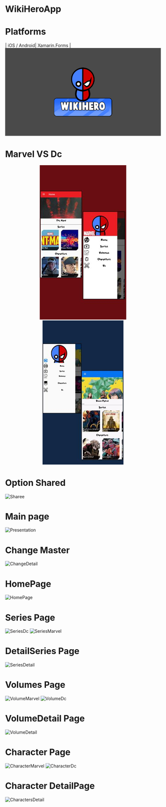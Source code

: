 # WikiHeroApp
# Platforms
| iOS / Android| Xamarin.Forms |
<img src="Images/logo_de_lado_gris.png"  alt="Full Example"/>
# Marvel VS Dc
<p align="center">
<img src="Images/marvel.jpg"/>
<img src="Images/DC_1_git.jpg"/>
  </p>
  
 # Option Shared
![Sharee](https://user-images.githubusercontent.com/60607967/78950648-6c152280-7a9d-11ea-9f3e-9aa9afce2cdf.PNG)

# Main page
![Presentation](https://user-images.githubusercontent.com/60607967/78948869-c4e1bc80-7a97-11ea-8abb-64fad8301281.gif)

# Change Master
![ChangeDetail](https://user-images.githubusercontent.com/60607967/78949720-708c0c00-7a9a-11ea-82b3-a4ab54ea76b9.gif)

# HomePage
![HomePage](https://user-images.githubusercontent.com/60607967/78948928-f78bb500-7a97-11ea-9957-53d654fa3642.gif)

# Series Page
 
![SeriesDc](https://user-images.githubusercontent.com/60607967/78949392-687f9c80-7a99-11ea-9d62-995b1a899fb1.gif)
![SeriesMarvel](https://user-images.githubusercontent.com/60607967/78949436-8cdb7900-7a99-11ea-96c6-a4a1cde344fe.gif)

# DetailSeries Page
![SeriesDetail](https://user-images.githubusercontent.com/60607967/78950057-91089600-7a9b-11ea-9be2-461ef6cdb306.PNG)

# Volumes Page
 
![VolumeMarvel](https://user-images.githubusercontent.com/60607967/78949637-1b4ffa80-7a9a-11ea-9a36-f6d8bedd030e.gif)
![VolumeDc](https://user-images.githubusercontent.com/60607967/78949487-ada3ce80-7a99-11ea-9c08-23ea2edf171e.gif)

# VolumeDetail Page
![VolumeDetail](https://user-images.githubusercontent.com/60607967/78950076-9f56b200-7a9b-11ea-87c2-10fb77af5ee4.PNG)

# Character Page

![CharacterMarvel](https://user-images.githubusercontent.com/60607967/78949868-fb6d0680-7a9a-11ea-818a-32e1bd72b7fb.gif)
![CharacterDc](https://user-images.githubusercontent.com/60607967/78949826-d4163980-7a9a-11ea-9bab-73ca94941491.gif)

# Character DetailPage
![CharactersDetail](https://user-images.githubusercontent.com/60607967/78950565-25bfc380-7a9d-11ea-9d6a-f96f4a8c5635.PNG)
